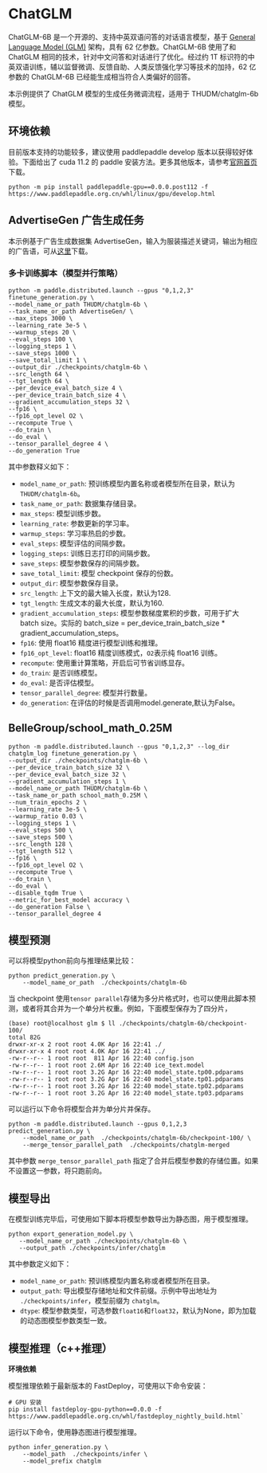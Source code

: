 # ChatGLM

ChatGLM-6B 是一个开源的、支持中英双语问答的对话语言模型，基于 [General Language Model (GLM)](https://arxiv.org/abs/2103.10360) 架构，具有 62 亿参数。ChatGLM-6B 使用了和 ChatGLM 相同的技术，针对中文问答和对话进行了优化。经过约 1T 标识符的中英双语训练，辅以监督微调、反馈自助、人类反馈强化学习等技术的加持，62 亿参数的 ChatGLM-6B 已经能生成相当符合人类偏好的回答。


本示例提供了 ChatGLM 模型的生成任务微调流程，适用于 THUDM/chatglm-6b 模型。

## 环境依赖
目前版本支持的功能较多，建议使用 paddlepaddle develop 版本以获得较好体验。下面给出了 cuda 11.2 的 paddle 安装方法。更多其他版本，请参考[官网首页](https://www.paddlepaddle.org.cn/)下载。
```
python -m pip install paddlepaddle-gpu==0.0.0.post112 -f https://www.paddlepaddle.org.cn/whl/linux/gpu/develop.html
```

## AdvertiseGen 广告生成任务

本示例基于广告生成数据集 AdvertiseGen，输入为服装描述关键词，输出为相应的广告语，可从[这里](https://paddlenlp.bj.bcebos.com/datasets/examples/AdvertiseGen.tar.gz)下载。

### 多卡训练脚本（模型并行策略）

```
python -m paddle.distributed.launch --gpus "0,1,2,3" finetune_generation.py \
--model_name_or_path THUDM/chatglm-6b \
--task_name_or_path AdvertiseGen/ \
--max_steps 3000 \
--learning_rate 3e-5 \
--warmup_steps 20 \
--eval_steps 100 \
--logging_steps 1 \
--save_steps 1000 \
--save_total_limit 1 \
--output_dir ./checkpoints/chatglm-6b \
--src_length 64 \
--tgt_length 64 \
--per_device_eval_batch_size 4 \
--per_device_train_batch_size 4 \
--gradient_accumulation_steps 32 \
--fp16 \
--fp16_opt_level O2 \
--recompute True \
--do_train \
--do_eval \
--tensor_parallel_degree 4 \
--do_generation True
```

其中参数释义如下：

- `model_name_or_path`: 预训练模型内置名称或者模型所在目录，默认为`THUDM/chatglm-6b`。
- `task_name_or_path`: 数据集存储目录。
- `max_steps`: 模型训练步数。
- `learning_rate`: 参数更新的学习率。
- `warmup_steps`: 学习率热启的步数。
- `eval_steps`: 模型评估的间隔步数。
- `logging_steps`: 训练日志打印的间隔步数。
- `save_steps`: 模型参数保存的间隔步数。
- `save_total_limit`: 模型 checkpoint 保存的份数。
- `output_dir`: 模型参数保存目录。
- `src_length`: 上下文的最大输入长度，默认为128.
- `tgt_length`: 生成文本的最大长度，默认为160.
- `gradient_accumulation_steps`: 模型参数梯度累积的步数，可用于扩大 batch size。实际的 batch_size = per_device_train_batch_size * gradient_accumulation_steps。
- `fp16`: 使用 float16 精度进行模型训练和推理。
- `fp16_opt_level`: float16 精度训练模式，`O2`表示纯 float16 训练。
- `recompute`: 使用重计算策略，开启后可节省训练显存。
- `do_train`: 是否训练模型。
- `do_eval`: 是否评估模型。
- `tensor_parallel_degree`: 模型并行数量。
- `do_generation`: 在评估的时候是否调用model.generate,默认为False。

## BelleGroup/school_math_0.25M

```
python -m paddle.distributed.launch --gpus "0,1,2,3" --log_dir chatglm_log finetune_generation.py \
--output_dir ./checkpoints/chatglm-6b \
--per_device_train_batch_size 32 \
--per_device_eval_batch_size 32 \
--gradient_accumulation_steps 1 \
--model_name_or_path THUDM/chatglm-6b \
--task_name_or_path school_math_0.25M \
--num_train_epochs 2 \
--learning_rate 3e-5 \
--warmup_ratio 0.03 \
--logging_steps 1 \
--eval_steps 500 \
--save_steps 500 \
--src_length 128 \
--tgt_length 512 \
--fp16 \
--fp16_opt_level O2 \
--recompute True \
--do_train \
--do_eval \
--disable_tqdm True \
--metric_for_best_model accuracy \
--do_generation False \
--tensor_parallel_degree 4
```

## 模型预测

可以将模型python前向与推理结果比较：

```
python predict_generation.py \
    --model_name_or_path  ./checkpoints/chatglm-6b
```

当 checkpoint 使用`tensor parallel`存储为多分片格式时，也可以使用此脚本预测，或者将其合并为一个单分片权重。例如，下面模型保存为了四分片，

```
(base) root@localhost glm $ ll ./checkpoints/chatglm-6b/checkpoint-100/
total 82G
drwxr-xr-x 2 root root 4.0K Apr 16 22:41 ./
drwxr-xr-x 4 root root 4.0K Apr 16 22:41 ../
-rw-r--r-- 1 root root  811 Apr 16 22:40 config.json
-rw-r--r-- 1 root root 2.6M Apr 16 22:40 ice_text.model
-rw-r--r-- 1 root root 3.2G Apr 16 22:40 model_state.tp00.pdparams
-rw-r--r-- 1 root root 3.2G Apr 16 22:40 model_state.tp01.pdparams
-rw-r--r-- 1 root root 3.2G Apr 16 22:40 model_state.tp02.pdparams
-rw-r--r-- 1 root root 3.2G Apr 16 22:40 model_state.tp03.pdparams
```

可以运行以下命令将模型合并为单分片并保存。

```
python -m paddle.distributed.launch --gpus 0,1,2,3 predict_generation.py \
    --model_name_or_path  ./checkpoints/chatglm-6b/checkpoint-100/ \
    --merge_tensor_parallel_path  ./checkpoints/chatglm-merged
```

其中参数 `merge_tensor_parallel_path` 指定了合并后模型参数的存储位置。如果不设置这一参数，将只跑前向。

## 模型导出

在模型训练完毕后，可使用如下脚本将模型参数导出为静态图，用于模型推理。

```
python export_generation_model.py \
   --model_name_or_path ./checkpoints/chatglm-6b \
   --output_path ./checkpoints/infer/chatglm
```

其中参数定义如下：

- `model_name_or_path`: 预训练模型内置名称或者模型所在目录。
- `output_path`: 导出模型存储地址和文件前缀。示例中导出地址为 `./checkpoints/infer`，模型前缀为 `chatglm`。
- `dtype`: 模型参数类型，可选参数`float16`和`float32`，默认为None，即为加载的动态图模型参数类型一致。

## 模型推理（c++推理）

**环境依赖**

模型推理依赖于最新版本的 FastDeploy，可使用以下命令安装：

```
# GPU 安装
pip install fastdeploy-gpu-python==0.0.0 -f https://www.paddlepaddle.org.cn/whl/fastdeploy_nightly_build.html`
```

运行以下命令，使用静态图进行模型推理。

```
python infer_generation.py \
    --model_path  ./checkpoints/infer \
    --model_prefix chatglm
```
